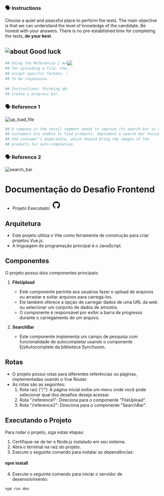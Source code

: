 ### :speaking_head: Instructions

<p align="left">
  Choose a quiet and peaceful place to perform the tests. The main objective is that we can understand the level of knowledge of the candidate. Be honest with your answers. There is no pre-established time for completing the tests, <strong>do your best</strong>.<br>
</p>

## <img width="45" alt="about" src="https://raw.github.com/elizarov/elizarov/master/about.png"> Good luck

<img align="right" width="300" src="https://i2.wp.com/allhtaccess.info/wp-content/uploads/2018/03/programming.gif?fit=1281%2C716&ssl=1" />

```python
## Using the Referencia 2 mockup, develop a functional interface
## for uploading a file. Check the extension we will only 
## accept specific formats. The design necessarily needs 
## to be responsive.

## Instructions: thinking about a better user experience when uploading, 
## create a progress bar.   
```

### :speaking_head: Reference 1
  
![up_load_file](https://user-images.githubusercontent.com/93677386/220721238-e4b9f1e6-ed3e-457b-90e8-4f4b0ceb308b.png)

  ```python
## A company in the retail segment needs to improve its search bar as many 
## customers are unable to find products. Implement a search bar focused on 
## the consumer's experience, which should bring the images of the 
## products for auto-completion.
```
  
### :speaking_head: Reference 2
  
![search_bar](https://user-images.githubusercontent.com/93677386/220727451-cdcaf85d-9f1c-417f-82da-70962e12d52c.png)

# Documentação do Desafio Frontend

- Projeto Executado: [![Pratical Test](../../backend/md/github.png)](../javascript/)

## Arquitetura

- Este projeto utiliza o Vite como ferramenta de construção para criar projetos Vue.js.
- A linguagem de programação principal é o JavaScript.

## Componentes

O projeto possui dois componentes principais:

1. **FileUpload**
   - Este componente permite aos usuários fazer o upload de arquivos ou arrastar e soltar arquivos para carregá-los.
   - Ele também oferece a opção de carregar dados de uma URL da web ou selecionar um conjunto de dados de amostra.
   - O componente é responsável por exibir a barra de progresso durante o carregamento de um arquivo.

2. **SearchBar**
   - Este componente implementa um campo de pesquisa com funcionalidade de autocompletar usando o componente EjsAutocomplete da biblioteca Syncfusion.

## Rotas

- O projeto possui rotas para diferentes referências ou páginas, implementadas usando o Vue Router.
- As rotas são as seguintes:
   1. Rota raiz ("/"): A página inicial exibe um menu onde você pode selecionar qual dos desafios deseja acessar.
   2. Rota "/reference1": Direciona para o componente "FileUpload".
   3. Rota "/reference2": Direciona para o componente "SearchBar".

## Executando o Projeto

Para rodar o projeto, siga estas etapas:

1. Certifique-se de ter o Node.js instalado em seu sistema.
2. Abra o terminal na raiz do projeto.
3. Execute o seguinte comando para instalar as dependências:

#### npm install

4. Execute o seguinte comando para iniciar o servidor de desenvolvimento:

```bash
npm run dev

```
